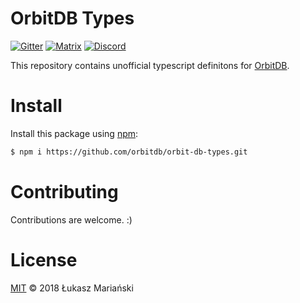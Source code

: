 # OrbitDB Types

[![Gitter](https://img.shields.io/gitter/room/nwjs/nw.js.svg)](https://gitter.im/orbitdb/Lobby) [![Matrix](https://img.shields.io/badge/matrix-%23orbitdb%3Apermaweb.io-blue.svg)](https://riot.permaweb.io/#/room/#orbitdb:permaweb.io) [![Discord](https://img.shields.io/discord/475789330380488707?color=blueviolet&label=discord)](https://discord.gg/cscuf5T)

This repository contains unofficial typescript definitons for [OrbitDB](https://github.com/orbitdb/orbit-db).

# Install

Install this package using [npm](https://github.com/orbitdb/orbit-db-types):

```sh
$ npm i https://github.com/orbitdb/orbit-db-types.git
```

# Contributing

Contributions are welcome. :)

# License

[MIT](LICENSE) © 2018 Łukasz Mariański
